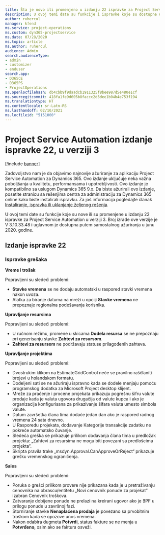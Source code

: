 ```yaml
---
title: Šta je novo ili promenjeno u izdanju 22 ispravke za Project Service Automation u verziji 3
description: U ovoj temi date su funkcije i ispravke koje su dostupne u izdanju 22 ispravke za Project Service Automation u verziji 3.
author: ruhercul
manager: kfend
ms.service: project-operations
ms.custom: dyn365-projectservice
ms.date: 07/28/2020
ms.topic: article
ms.author: ruhercul
audience: Admin
search.audienceType:
- admin
- customizer
- enduser
search.app:
- D365CE
- D365PS
- ProjectOperations
ms.openlocfilehash: db4cbb9f9daadcb1911325f8bee987d5e480e1cf
ms.sourcegitcommit: 418fa1fe9d605b8faccc2d5dee1b04b4e753f194
ms.translationtype: HT
ms.contentlocale: sr-Latn-RS
ms.lasthandoff: 02/10/2021
ms.locfileid: "5151000"
---
```

# <a name="project-service-automation-update-release-22-v3"></a>Project Service Automation izdanje ispravke 22, u verziji 3

[!include [banner](../includes/psa-now-project-operations.md)]

Zadovoljstvo nam je da objavimo najnovije ažuriranje za aplikaciju Project Service Automation za Dynamics 365. Ovo izdanje uključuje neka važna poboljšanja u kvalitetu, performansama i upotrebljivosti. Ovo izdanje je kompatibilno sa uslugom Dynamics 365 9.x. Da biste ažurirali ovo izdanje, posetite stranicu sa rešenjima centra za administraciju za Dynamics 365 online kako biste instalirali ispravku. Za još informacija pogledajte članak [Instaliranje, ispravka ili uklanjanje željenog rešenja](https://docs.microsoft.com/power-platform/admin/install-remove-preferred-solution).

U ovoj temi date su funkcije koje su nove ili su promenjene u izdanju 22 ispravke za Project Service Automation u verziji 3. Broj izrade ove verzije je V 3.10.33.48 i uglavnom je dostupna putem samostalnog ažuriranja u junu 2020. godine.

## <a name="update-release-22"></a>Izdanje ispravke 22

### <a name="bug-fixes"></a>Ispravke grešaka



**Vreme i trošak**

Popravljeni su sledeći problemi:

- **Stavke vremena** se ne dodaju automatski u raspored stavki vremena nakon uvoza.
- Alatka za biranje datuma na mreži u opciji **Stavke vremena** ne prepoznaje regionalna podešavanja korisnika.

**Upravljanje resursima**

Popravljeni su sledeći problemi:

- U ručnom režimu, promene u skicama **Dodela resursa** se ne prepoznaju pri generisanju stavke **Zahtevi za resursom**.
- **Zahtevi za resursom** ne podržavaju statuse prilagođenih zahteva.

**Upravljanje projektima**

Popravljeni su sledeći problemi:

- Dvostrukim klikom na EstimateGridControl neće se pravilno raščlaniti brojevi u holandskom formatu.
- Dodeljeni sati se ne ažuriraju ispravno kada se dodele menjaju pomoću programskog dodatka za Microsoft Project desktop klijent.
- Mreže za praćenje i procene projekata prikazuju pogrešnu šifru valute prodaje kada je valuta ugovora drugačija od valute kupca i ako je organizacija konfigurisana za prikazivanje šifara valuta umesto simbola valute.
- Datum završetka člana tima dodaće jedan dan ako je raspored radnog vremena 24 sata dnevno.
- U Rasporedu projekata, dodavanje Kategorije transakcije zadatku ne pokreće automatsko čuvanje.
- Sledeća greška se prikazuje prilikom dodavanja člana tima u predložak projekta: „Zahtevi za resursima ne mogu biti povezani sa predlošcima projekta“. 
- Skripta pravila trake „msdyn.Approval.CanApproveOrReject“ prikazuje grešku vremenskog ograničenja.

**Sales**

Popravljeni su sledeći problemi:

- Poruka o grešci prilikom provere nije prikazana kada je u pretraživanju cenovnika na obrascu/entitetu „Novi cenovnik ponude za projekat“ izabran Cenovnik troškova.
- Zatvaranje dobijene ponude ne prelazi na kreirani ugovor ako je BPF u prilogu ponude u završnoj fazi.
- Storniranje stavke **Nenaplaćena prodaja** je povezano sa prvobitnim troškom kada se opozove unos vremena.
- Nakon odabira dugmeta **Potvrdi**, status fakture se ne menja u **Potvrđeno**, osim ako se faktura osveži.
